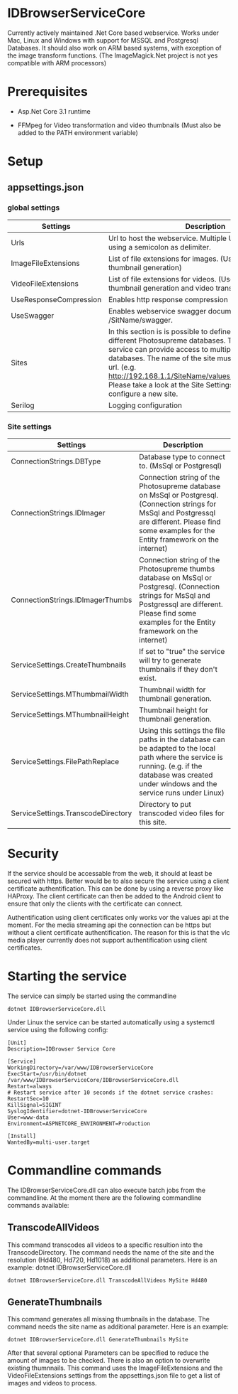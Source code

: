 # IDBrowserServiceCore

Currently actively maintained .Net Core based webservice. Works under Mac, Linux and Windows with support for MSSQL and Postgresql Databases. It should also work on ARM based systems, with exception of the image transform functions. (The ImageMagick.Net project is not yes compatible with ARM processors)

# Prerequisites

* Asp.Net Core 3.1 runtime

* FFMpeg for Video transformation and video thumbnails (Must also be added to the PATH environment variable)

# Setup

## appsettings.json
### global settings
| Settings | Description |
| --- | --- |
| Urls | Url to host the webservice. Multiple URL's can be set using a semicolon as delimiter. |
| ImageFileExtensions | List of file extensions for images. (Used for batch thumbnail generation) |
| VideoFileExtensions | List of file extensions for videos. (Used for batch thumbnail generation and video transformation) |
| UseResponseCompression | Enables http response compression (gzip and brotli) |
| UseSwagger | Enables webservice swagger documentation on /SitName/swagger. |
| Sites | In this section is is possible to define multiple sites with different Photosupreme databases. This way a single service can provide access to multiple Photosupreme databases. The name of the site must then be used in the url. (e.g. http://192.168.1.1/SiteName/values/GetImageProperties) Please take a look at the Site Settings section how to configure a new site. |
| Serilog | Logging configuration |
### Site settings
| Settings | Description |
| --- | --- |
| ConnectionStrings.DBType | Database type to connect to. (MsSql or Postgresql) |
| ConnectionStrings.IDImager | Connection string of the Photosupreme database on MsSql or Postgresql. (Connection strings for MsSql and Postgressql are different. Please find some examples for the Entity framework on the internet) |
| ConnectionStrings.IDImagerThumbs | Connection string of the Photosupreme thumbs database on MsSql or Postgresql. (Connection strings for MsSql and Postgressql are different. Please find some examples for the Entity framework on the internet) |
| ServiceSettings.CreateThumbnails | If set to "true" the service will try to generate thumbnails if they don't exist. |
| ServiceSettings.MThumbmailWidth | Thumbnail width for thumbnail generation. |
| ServiceSettings.MThumbnailHeight | Thumbnail height for thumbnail generation. |
| ServiceSettings.FilePathReplace | Using this settings the file paths in the database can be adapted to the local path where the service is running. (e.g. if the database was created under windows and the service runs under Linux) |
| ServiceSettings.TranscodeDirectory | Directory to put transcoded video files for this site. |

# Security

If the service should be accessable from the web, it should at least be secured with https. Better would be to also secure the service using a client certificate authentification. This can be done by using a reverse proxy like HAProxy. The client certificate can then be added to the Android client to ensure that only the clients with the certificate can connect.

Authentification using client certificates only works vor the values api at the moment. For the media streaming api the connection can be https but without a client certificate authentification. The reason for this is that the vlc media player currently does not support authentification using client certificates.

# Starting the service

The service can simply be started using the commandline
```
dotnet IDBrowserServiceCore.dll
```
Under Linux the service can be started automatically using a systemctl service using the following config:
```
[Unit]
Description=IDBrowser Service Core

[Service]
WorkingDirectory=/var/www/IDBrowserServiceCore
ExecStart=/usr/bin/dotnet /var/www/IDBrowserServiceCore/IDBrowserServiceCore.dll
Restart=always
# Restart service after 10 seconds if the dotnet service crashes:
RestartSec=10
KillSignal=SIGINT
SyslogIdentifier=dotnet-IDBrowserServiceCore
User=www-data
Environment=ASPNETCORE_ENVIRONMENT=Production 

[Install]
WantedBy=multi-user.target
```

# Commandline commands
The IDBrowserServiceCore.dll can also execute batch jobs from the commandline. At the moment there are the following commandline commands available:
## TranscodeAllVideos
This command transcodes all videos to a specific resultion into the TranscodeDirectory. The command needs the name of the site and the resolution (Hd480, Hd720, Hd1018) as additional parameters. Here is an example:
dotnet IDBrowserServiceCore.dll
```
dotnet IDBrowserServiceCore.dll TranscodeAllVideos MySite Hd480
```
## GenerateThumbnails
This command generates all missing thumbnails in the database. The command needs the site name as additional parameter. Here is an example:
```
dotnet IDBrowserServiceCore.dll GenerateThumbnails MySite
```
After that several optional Parameters can be specified to reduce the amount of images to be checked. There is also an option to overwrite existing thumnnails. This command uses the ImageFileExtensions and the VideoFileExtensions settings from the appsettings.json file to get a list of images and videos to process.
